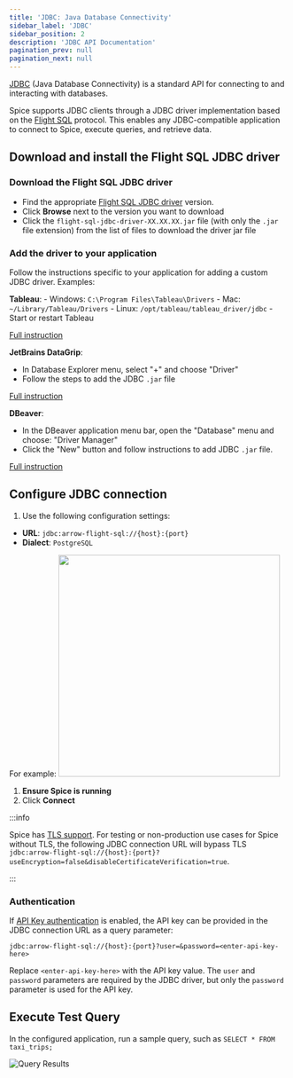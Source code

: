 ```yaml
---
title: 'JDBC: Java Database Connectivity'
sidebar_label: 'JDBC'
sidebar_position: 2
description: 'JDBC API Documentation'
pagination_prev: null
pagination_next: null
---
```


[JDBC](https://docs.oracle.com/javase/tutorial/jdbc/basics/index.html) (Java Database Connectivity) is a standard API for connecting to and interacting with databases.

Spice supports JDBC clients through a JDBC driver implementation based on the [Flight SQL](https://arrow.apache.org/docs/format/FlightSql.html) protocol. This enables any JDBC-compatible application to connect to Spice, execute queries, and retrieve data.

## Download and install the Flight SQL JDBC driver

### Download the Flight SQL JDBC driver

- Find the appropriate [Flight SQL JDBC driver](https://central.sonatype.com/artifact/org.apache.arrow/flight-sql-jdbc-driver/versions) version.
- Click **Browse**  next to the version you want to download
- Click the `flight-sql-jdbc-driver-XX.XX.XX.jar` file (with only the `.jar` file extension) from the list of files to download the driver jar file

### Add the driver to your application

Follow the instructions specific to your application for adding a custom JDBC driver. Examples:

**Tableau**:
    - Windows: `C:\Program Files\Tableau\Drivers`
    - Mac: `~/Library/Tableau/Drivers`
    - Linux: `/opt/tableau/tableau_driver/jdbc` - Start or restart Tableau

[Full instruction](/clients/tableau)

**JetBrains DataGrip**:

- In Database Explorer menu, select "+" and choose "Driver"
- Follow the steps to add the JDBC `.jar` file

[Full instruction](/clients/jetbrains-datagrip)

**DBeaver**:

- In the DBeaver application menu bar, open the "Database" menu and choose: "Driver Manager"
- Click the "New" button and follow instructions to add JDBC `.jar` file.

[Full instruction](/clients/DBeaver)

## Configure JDBC connection

1. Use the following configuration settings:

- **URL**: `jdbc:arrow-flight-sql://{host}:{port}`
- **Dialect**: `PostgreSQL`

 For example:
 <img width="400" src="/img/tableau/tableau-jdbc-conn.png"/>

1. **Ensure Spice is running**
1. Click **Connect**

:::info

Spice has [TLS support](/api/tls). For testing or non-production use cases for Spice without TLS, the following JDBC connection URL will bypass TLS `jdbc:arrow-flight-sql://{host}:{port}?useEncryption=false&disableCertificateVerification=true`.

:::

### Authentication

If [API Key authentication](../../api/auth/index.md) is enabled, the API key can be provided in the JDBC connection URL as a query parameter:

`jdbc:arrow-flight-sql://{host}:{port}?user=&password=<enter-api-key-here>`

Replace `<enter-api-key-here>` with the API key value. The `user` and `password` parameters are required by the JDBC driver, but only the `password` parameter is used for the API key.

## Execute Test Query

In the configured application, run a sample query, such as `SELECT * FROM taxi_trips;`

![Query Results](https://imagedelivery.net/HyTs22ttunfIlvyd6vumhQ/0e9f3c0f-2e03-47f9-8d5e-65e078d7e900/public "Query Results")
